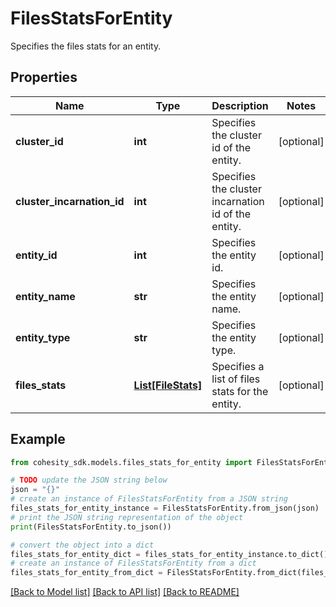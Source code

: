 # FilesStatsForEntity

Specifies the files stats for an entity.

## Properties

Name | Type | Description | Notes
------------ | ------------- | ------------- | -------------
**cluster_id** | **int** | Specifies the cluster id of the entity. | [optional] 
**cluster_incarnation_id** | **int** | Specifies the cluster incarnation id of the entity. | [optional] 
**entity_id** | **int** | Specifies the entity id. | [optional] 
**entity_name** | **str** | Specifies the entity name. | [optional] 
**entity_type** | **str** | Specifies the entity type. | [optional] 
**files_stats** | [**List[FileStats]**](FileStats.md) | Specifies a list of files stats for the entity. | [optional] 

## Example

```python
from cohesity_sdk.models.files_stats_for_entity import FilesStatsForEntity

# TODO update the JSON string below
json = "{}"
# create an instance of FilesStatsForEntity from a JSON string
files_stats_for_entity_instance = FilesStatsForEntity.from_json(json)
# print the JSON string representation of the object
print(FilesStatsForEntity.to_json())

# convert the object into a dict
files_stats_for_entity_dict = files_stats_for_entity_instance.to_dict()
# create an instance of FilesStatsForEntity from a dict
files_stats_for_entity_from_dict = FilesStatsForEntity.from_dict(files_stats_for_entity_dict)
```
[[Back to Model list]](../README.md#documentation-for-models) [[Back to API list]](../README.md#documentation-for-api-endpoints) [[Back to README]](../README.md)


